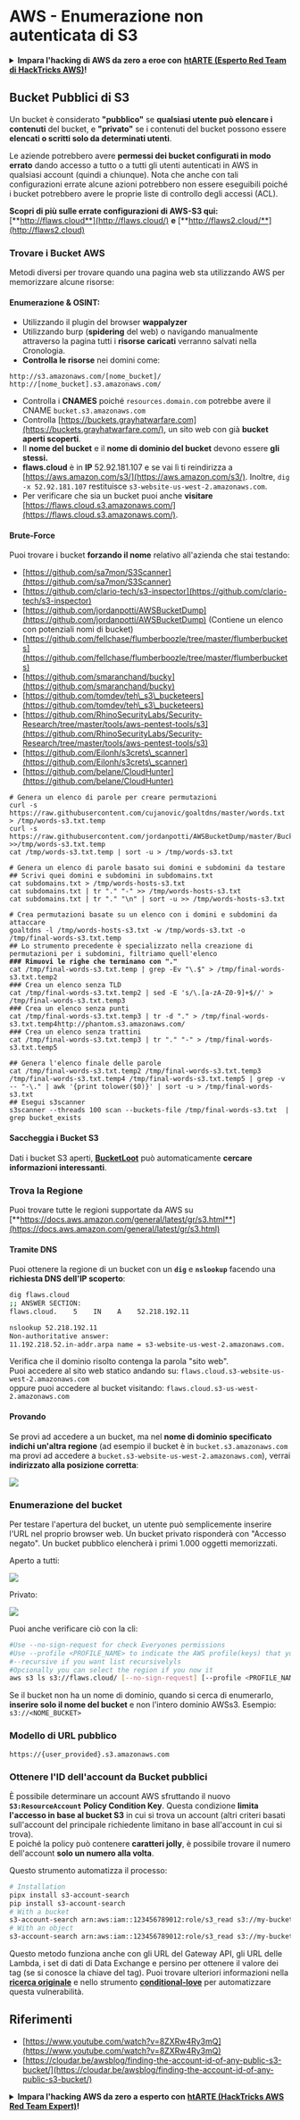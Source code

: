 # AWS - Enumerazione non autenticata di S3

<details>

<summary><strong>Impara l'hacking di AWS da zero a eroe con</strong> <a href="https://training.hacktricks.xyz/courses/arte"><strong>htARTE (Esperto Red Team di HackTricks AWS)</strong></a><strong>!</strong></summary>

Altri modi per supportare HackTricks:

* Se vuoi vedere la tua **azienda pubblicizzata in HackTricks** o **scaricare HackTricks in PDF** Controlla i [**PIANI DI ABBONAMENTO**](https://github.com/sponsors/carlospolop)!
* Ottieni il [**merchandising ufficiale di PEASS & HackTricks**](https://peass.creator-spring.com)
* Scopri [**La Famiglia PEASS**](https://opensea.io/collection/the-peass-family), la nostra collezione di [**NFT esclusivi**](https://opensea.io/collection/the-peass-family)
* **Unisciti al** 💬 [**gruppo Discord**](https://discord.gg/hRep4RUj7f) o al [**gruppo telegram**](https://t.me/peass) o **seguici** su **Twitter** 🐦 [**@hacktricks\_live**](https://twitter.com/hacktricks\_live)**.**
* **Condividi i tuoi trucchi di hacking inviando PR a** [**HackTricks**](https://github.com/carlospolop/hacktricks) e [**HackTricks Cloud**](https://github.com/carlospolop/hacktricks-cloud) github repos.

</details>

## Bucket Pubblici di S3

Un bucket è considerato **"pubblico"** se **qualsiasi utente può elencare i contenuti** del bucket, e **"privato"** se i contenuti del bucket possono essere **elencati o scritti solo da determinati utenti**.

Le aziende potrebbero avere **permessi dei bucket configurati in modo errato** dando accesso a tutto o a tutti gli utenti autenticati in AWS in qualsiasi account (quindi a chiunque). Nota che anche con tali configurazioni errate alcune azioni potrebbero non essere eseguibili poiché i bucket potrebbero avere le proprie liste di controllo degli accessi (ACL).

**Scopri di più sulle errate configurazioni di AWS-S3 qui:** [**http://flaws.cloud**](http://flaws.cloud/) **e** [**http://flaws2.cloud/**](http://flaws2.cloud)

### Trovare i Bucket AWS

Metodi diversi per trovare quando una pagina web sta utilizzando AWS per memorizzare alcune risorse:

#### Enumerazione & OSINT:

* Utilizzando il plugin del browser **wappalyzer**
* Utilizzando burp (**spidering** del web) o navigando manualmente attraverso la pagina tutti i **risorse** **caricati** verranno salvati nella Cronologia.
*   **Controlla le risorse** nei domini come:

```
http://s3.amazonaws.com/[nome_bucket]/
http://[nome_bucket].s3.amazonaws.com/
```
* Controlla i **CNAMES** poiché `resources.domain.com` potrebbe avere il CNAME `bucket.s3.amazonaws.com`
* Controlla [https://buckets.grayhatwarfare.com](https://buckets.grayhatwarfare.com/), un sito web con già **bucket aperti scoperti**.
* Il **nome del bucket** e il **nome di dominio del bucket** devono essere **gli stessi.**
* **flaws.cloud** è in **IP** 52.92.181.107 e se vai lì ti reindirizza a [https://aws.amazon.com/s3/](https://aws.amazon.com/s3/). Inoltre, `dig -x 52.92.181.107` restituisce `s3-website-us-west-2.amazonaws.com`.
* Per verificare che sia un bucket puoi anche **visitare** [https://flaws.cloud.s3.amazonaws.com/](https://flaws.cloud.s3.amazonaws.com/).

#### Brute-Force

Puoi trovare i bucket **forzando il nome** relativo all'azienda che stai testando:

* [https://github.com/sa7mon/S3Scanner](https://github.com/sa7mon/S3Scanner)
* [https://github.com/clario-tech/s3-inspector](https://github.com/clario-tech/s3-inspector)
* [https://github.com/jordanpotti/AWSBucketDump](https://github.com/jordanpotti/AWSBucketDump) (Contiene un elenco con potenziali nomi di bucket)
* [https://github.com/fellchase/flumberboozle/tree/master/flumberbuckets](https://github.com/fellchase/flumberboozle/tree/master/flumberbuckets)
* [https://github.com/smaranchand/bucky](https://github.com/smaranchand/bucky)
* [https://github.com/tomdev/teh\_s3\_bucketeers](https://github.com/tomdev/teh\_s3\_bucketeers)
* [https://github.com/RhinoSecurityLabs/Security-Research/tree/master/tools/aws-pentest-tools/s3](https://github.com/RhinoSecurityLabs/Security-Research/tree/master/tools/aws-pentest-tools/s3)
* [https://github.com/Eilonh/s3crets\_scanner](https://github.com/Eilonh/s3crets\_scanner)
* [https://github.com/belane/CloudHunter](https://github.com/belane/CloudHunter)

<pre class="language-bash"><code class="lang-bash"># Genera un elenco di parole per creare permutazioni
curl -s https://raw.githubusercontent.com/cujanovic/goaltdns/master/words.txt > /tmp/words-s3.txt.temp
curl -s https://raw.githubusercontent.com/jordanpotti/AWSBucketDump/master/BucketNames.txt >>/tmp/words-s3.txt.temp
cat /tmp/words-s3.txt.temp | sort -u > /tmp/words-s3.txt

# Genera un elenco di parole basato sui domini e subdomini da testare
## Scrivi quei domini e subdomini in subdomains.txt
cat subdomains.txt > /tmp/words-hosts-s3.txt
cat subdomains.txt | tr "." "-" >> /tmp/words-hosts-s3.txt
cat subdomains.txt | tr "." "\n" | sort -u >> /tmp/words-hosts-s3.txt

# Crea permutazioni basate su un elenco con i domini e subdomini da attaccare
goaltdns -l /tmp/words-hosts-s3.txt -w /tmp/words-s3.txt -o /tmp/final-words-s3.txt.temp
## Lo strumento precedente è specializzato nella creazione di permutazioni per i subdomini, filtriamo quell'elenco
<strong>### Rimuovi le righe che terminano con "."
</strong>cat /tmp/final-words-s3.txt.temp | grep -Ev "\.$" > /tmp/final-words-s3.txt.temp2
### Crea un elenco senza TLD
cat /tmp/final-words-s3.txt.temp2 | sed -E 's/\.[a-zA-Z0-9]+$//' > /tmp/final-words-s3.txt.temp3
### Crea un elenco senza punti
cat /tmp/final-words-s3.txt.temp3 | tr -d "." > /tmp/final-words-s3.txt.temp4http://phantom.s3.amazonaws.com/
### Crea un elenco senza trattini
cat /tmp/final-words-s3.txt.temp3 | tr "." "-" > /tmp/final-words-s3.txt.temp5

## Genera l'elenco finale delle parole
cat /tmp/final-words-s3.txt.temp2 /tmp/final-words-s3.txt.temp3 /tmp/final-words-s3.txt.temp4 /tmp/final-words-s3.txt.temp5 | grep -v -- "-\." | awk '{print tolower($0)}' | sort -u > /tmp/final-words-s3.txt
## Esegui s3scanner
s3scanner --threads 100 scan --buckets-file /tmp/final-words-s3.txt  | grep bucket_exists
</code></pre>

#### Saccheggia i Bucket S3

Dati i bucket S3 aperti, [**BucketLoot**](https://github.com/redhuntlabs/BucketLoot) può automaticamente **cercare informazioni interessanti**.

### Trova la Regione

Puoi trovare tutte le regioni supportate da AWS su [**https://docs.aws.amazon.com/general/latest/gr/s3.html**](https://docs.aws.amazon.com/general/latest/gr/s3.html)

#### Tramite DNS

Puoi ottenere la regione di un bucket con un **`dig`** e **`nslookup`** facendo una **richiesta DNS dell'IP scoperto**:
```bash
dig flaws.cloud
;; ANSWER SECTION:
flaws.cloud.    5    IN    A    52.218.192.11

nslookup 52.218.192.11
Non-authoritative answer:
11.192.218.52.in-addr.arpa name = s3-website-us-west-2.amazonaws.com.
```
Verifica che il dominio risolto contenga la parola "sito web".\
Puoi accedere al sito web statico andando su: `flaws.cloud.s3-website-us-west-2.amazonaws.com`\
oppure puoi accedere al bucket visitando: `flaws.cloud.s3-us-west-2.amazonaws.com`

#### Provando

Se provi ad accedere a un bucket, ma nel **nome di dominio specificato indichi un'altra regione** (ad esempio il bucket è in `bucket.s3.amazonaws.com` ma provi ad accedere a `bucket.s3-website-us-west-2.amazonaws.com`), verrai **indirizzato alla posizione corretta**:

![](<../../../.gitbook/assets/image (106).png>)

### Enumerazione del bucket

Per testare l'apertura del bucket, un utente può semplicemente inserire l'URL nel proprio browser web. Un bucket privato risponderà con "Accesso negato". Un bucket pubblico elencherà i primi 1.000 oggetti memorizzati.

Aperto a tutti:

![](<../../../.gitbook/assets/image (201).png>)

Privato:

![](<../../../.gitbook/assets/image (83).png>)

Puoi anche verificare ciò con la cli:
```bash
#Use --no-sign-request for check Everyones permissions
#Use --profile <PROFILE_NAME> to indicate the AWS profile(keys) that youwant to use: Check for "Any Authenticated AWS User" permissions
#--recursive if you want list recursivelyls
#Opcionally you can select the region if you now it
aws s3 ls s3://flaws.cloud/ [--no-sign-request] [--profile <PROFILE_NAME>] [ --recursive] [--region us-west-2]
```
Se il bucket non ha un nome di dominio, quando si cerca di enumerarlo, **inserire solo il nome del bucket** e non l'intero dominio AWSs3. Esempio: `s3://<NOME_BUCKET>`

### Modello di URL pubblico
```
https://{user_provided}.s3.amazonaws.com
```
### Ottenere l'ID dell'account da Bucket pubblici

È possibile determinare un account AWS sfruttando il nuovo **`S3:ResourceAccount`** **Policy Condition Key**. Questa condizione **limita l'accesso in base al bucket S3** in cui si trova un account (altri criteri basati sull'account del principale richiedente limitano in base all'account in cui si trova).\
E poiché la policy può contenere **caratteri jolly**, è possibile trovare il numero dell'account **solo un numero alla volta**.

Questo strumento automatizza il processo:
```bash
# Installation
pipx install s3-account-search
pip install s3-account-search
# With a bucket
s3-account-search arn:aws:iam::123456789012:role/s3_read s3://my-bucket
# With an object
s3-account-search arn:aws:iam::123456789012:role/s3_read s3://my-bucket/path/to/object.ext
```
Questo metodo funziona anche con gli URL del Gateway API, gli URL delle Lambda, i set di dati di Data Exchange e persino per ottenere il valore dei tag (se si conosce la chiave del tag). Puoi trovare ulteriori informazioni nella [**ricerca originale**](https://blog.plerion.com/conditional-love-for-aws-metadata-enumeration/) e nello strumento [**conditional-love**](https://github.com/plerionhq/conditional-love/) per automatizzare questa vulnerabilità.

## Riferimenti

* [https://www.youtube.com/watch?v=8ZXRw4Ry3mQ](https://www.youtube.com/watch?v=8ZXRw4Ry3mQ)
* [https://cloudar.be/awsblog/finding-the-account-id-of-any-public-s3-bucket/](https://cloudar.be/awsblog/finding-the-account-id-of-any-public-s3-bucket/)

<details>

<summary><strong>Impara l'hacking AWS da zero a esperto con</strong> <a href="https://training.hacktricks.xyz/courses/arte"><strong>htARTE (HackTricks AWS Red Team Expert)</strong></a><strong>!</strong></summary>

Altri modi per supportare HackTricks:

* Se desideri vedere la tua **azienda pubblicizzata in HackTricks** o **scaricare HackTricks in PDF** Controlla i [**PIANI DI ABBONAMENTO**](https://github.com/sponsors/carlospolop)!
* Ottieni il [**merchandising ufficiale di PEASS & HackTricks**](https://peass.creator-spring.com)
* Scopri [**The PEASS Family**](https://opensea.io/collection/the-peass-family), la nostra collezione di esclusivi [**NFT**](https://opensea.io/collection/the-peass-family)
* **Unisciti al** 💬 [**gruppo Discord**](https://discord.gg/hRep4RUj7f) o al [**gruppo telegram**](https://t.me/peass) o **seguici** su **Twitter** 🐦 [**@hacktricks\_live**](https://twitter.com/hacktricks\_live)**.**
* **Condividi i tuoi trucchi di hacking inviando PR ai** [**HackTricks**](https://github.com/carlospolop/hacktricks) e [**HackTricks Cloud**](https://github.com/carlospolop/hacktricks-cloud) repository di Github.

</details>
